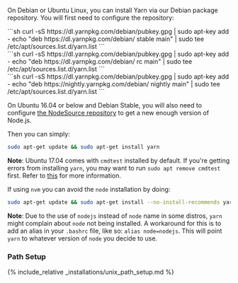 On Debian or Ubuntu Linux, you can install Yarn via our Debian package
repository. You will first need to configure the repository:

<div class="install-only-stable" markdown="1">
```sh
curl -sS https://dl.yarnpkg.com/debian/pubkey.gpg | sudo apt-key add -
echo "deb https://dl.yarnpkg.com/debian/ stable main" | sudo tee /etc/apt/sources.list.d/yarn.list
```
</div>
<div class="install-only-rc" markdown="1">
```sh
curl -sS https://dl.yarnpkg.com/debian/pubkey.gpg | sudo apt-key add -
echo "deb https://dl.yarnpkg.com/debian/ rc main" | sudo tee /etc/apt/sources.list.d/yarn.list
```
</div>
<div class="install-only-nightly" markdown="1">
```sh
curl -sS https://dl.yarnpkg.com/debian/pubkey.gpg | sudo apt-key add -
echo "deb https://nightly.yarnpkg.com/debian/ nightly main" | sudo tee /etc/apt/sources.list.d/yarn.list
```
</div>

On Ubuntu 16.04 or below and Debian Stable, you will also need to configure [the NodeSource repository](https://nodejs.org/en/download/package-manager/#debian-and-ubuntu-based-linux-distributions) to get a new enough version of Node.js.

Then you can simply:

```sh
sudo apt-get update && sudo apt-get install yarn
```

**Note**: Ubuntu 17.04 comes with `cmdtest` installed by default. If you're getting errors from installing `yarn`, you may want to run `sudo apt remove cmdtest` first. Refer to [this](https://github.com/yarnpkg/yarn/issues/2821) for more information.

If using `nvm` you can avoid the `node` installation by doing:

```sh
sudo apt-get update && sudo apt-get install --no-install-recommends yarn
```

**Note**: Due to the use of `nodejs` instead of `node` name in some distros, `yarn` might complain about `node` not being installed. A workaround for this is to add an alias in your `.bashrc` file, like so: `alias node=nodejs`. This will point `yarn` to whatever version of `node` you decide to use.

### Path Setup

<!-- prettier-ignore -->
{% include_relative _installations/unix_path_setup.md %}

